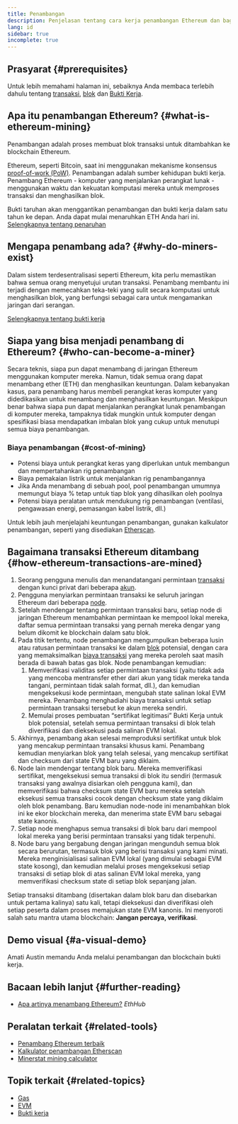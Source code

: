 ```yaml
---
title: Penambangan
description: Penjelasan tentang cara kerja penambangan Ethereum dan bagaimana hal itu membantu menjaga Ethereum tetap aman dan terdesentralisasi.
lang: id
sidebar: true
incomplete: true
---
```


## Prasyarat {#prerequisites}

Untuk lebih memahami halaman ini, sebaiknya Anda membaca terlebih dahulu tentang [transaksi](/developers/docs/transactions/), [blok](/developers/docs/blocks/) dan [Bukti Kerja](/developers/docs/consensus-mechanisms/pow/).

## Apa itu penambangan Ethereum? {#what-is-ethereum-mining}

Penambangan adalah proses membuat blok transaksi untuk ditambahkan ke blockchain Ethereum.

Ethereum, seperti Bitcoin, saat ini menggunakan mekanisme konsensus [proof-of-work (PoW)](/developers/docs/consensus-mechanisms/pow/). Penambangan adalah sumber kehidupan bukti kerja. Penambang Ethereum - komputer yang menjalankan perangkat lunak - menggunakan waktu dan kekuatan komputasi mereka untuk memproses transaksi dan menghasilkan blok.

<InfoBanner emoji=":wave:">
   Bukti taruhan akan menggantikan penambangan dan bukti kerja dalam satu tahun ke depan. Anda dapat mulai menaruhkan ETH Anda hari ini. <a href="/staking/">Selengkapnya tentang penaruhan</a>    
</InfoBanner>

## Mengapa penambang ada? {#why-do-miners-exist}

Dalam sistem terdesentralisasi seperti Ethereum, kita perlu memastikan bahwa semua orang menyetujui urutan transaksi. Penambang membantu ini terjadi dengan memecahkan teka-teki yang sulit secara komputasi untuk menghasilkan blok, yang berfungsi sebagai cara untuk mengamankan jaringan dari serangan.

[Selengkapnya tentang bukti kerja](/developers/docs/consensus-mechanisms/pow/)

## Siapa yang bisa menjadi penambang di Ethereum? {#who-can-become-a-miner}

Secara teknis, siapa pun dapat menambang di jaringan Ethereum menggunakan komputer mereka. Namun, tidak semua orang dapat menambang ether (ETH) dan menghasilkan keuntungan. Dalam kebanyakan kasus, para penambang harus membeli perangkat keras komputer yang didedikasikan untuk menambang dan menghasilkan keuntungan. Meskipun benar bahwa siapa pun dapat menjalankan perangkat lunak penambangan di komputer mereka, tampaknya tidak mungkin untuk komputer dengan spesifikasi biasa mendapatkan imbalan blok yang cukup untuk menutupi semua biaya penambangan.

### Biaya penambangan {#cost-of-mining}

- Potensi biaya untuk perangkat keras yang diperlukan untuk membangun dan mempertahankan rig penambangan
- Biaya pemakaian listrik untuk menjalankan rig penambangannya
- Jika Anda menambang di sebuah pool, pool penambangan umumnya memungut biaya % tetap untuk tiap blok yang dihasilkan oleh poolnya
- Potensi biaya peralatan untuk mendukung rig penambangan (ventilasi, pengawasan energi, pemasangan kabel listrik, dll.)

Untuk lebih jauh menjelajahi keuntungan penambangan, gunakan kalkulator penambangan, seperti yang disediakan [Etherscan](https://etherscan.io/ether-mining-calculator).

## Bagaimana transaksi Ethereum ditambang {#how-ethereum-transactions-are-mined}

1. Seorang pengguna menulis dan menandatangani permintaan [transaksi](/developers/docs/transactions/) dengan kunci privat dari beberapa [akun](/developers/docs/accounts/).
2. Pengguna menyiarkan permintaan transaksi ke seluruh jaringan Ethereum dari beberapa [node](/developers/docs/nodes-and-clients/).
3. Setelah mendengar tentang permintaan transaksi baru, setiap node di jaringan Ethereum menambahkan permintaan ke mempool lokal mereka, daftar semua permintaan transaksi yang pernah mereka dengar yang belum dikomit ke blockchain dalam satu blok.
4. Pada titik tertentu, node penambangan mengumpulkan beberapa lusin atau ratusan permintaan transaksi ke dalam [blok](/developers/docs/blocks/) potensial, dengan cara yang memaksimalkan [biaya transaksi](/developers/docs/gas/) yang mereka peroleh saat masih berada di bawah batas gas blok. Node penambangan kemudian:
   1. Memverifikasi validitas setiap permintaan transaksi (yaitu tidak ada yang mencoba mentransfer ether dari akun yang tidak mereka tanda tangani, permintaan tidak salah format, dll.), dan kemudian mengeksekusi kode permintaan, mengubah state salinan lokal EVM mereka. Penambang menghadiahi biaya transaksi untuk setiap permintaan transaksi tersebut ke akun mereka sendiri.
   2. Memulai proses pembuatan “sertifikat legitimasi” Bukti Kerja untuk blok potensial, setelah semua permintaan transaksi di blok telah diverifikasi dan dieksekusi pada salinan EVM lokal.
5. Akhirnya, penambang akan selesai memproduksi sertifikat untuk blok yang mencakup permintaan transaksi khusus kami. Penambang kemudian menyiarkan blok yang telah selesai, yang mencakup sertifikat dan checksum dari state EVM baru yang diklaim.
6. Node lain mendengar tentang blok baru. Mereka memverifikasi sertifikat, mengeksekusi semua transaksi di blok itu sendiri (termasuk transaksi yang awalnya disiarkan oleh pengguna kami), dan memverifikasi bahwa checksum state EVM baru mereka setelah eksekusi semua transaksi cocok dengan checksum state yang diklaim oleh blok penambang. Baru kemudian node-node ini menambahkan blok ini ke ekor blockchain mereka, dan menerima state EVM baru sebagai state kanonis.
7. Setiap node menghapus semua transaksi di blok baru dari mempool lokal mereka yang berisi permintaan transaksi yang tidak terpenuhi.
8. Node baru yang bergabung dengan jaringan mengunduh semua blok secara berurutan, termasuk blok yang berisi transaksi yang kami minati. Mereka menginisialisasi salinan EVM lokal (yang dimulai sebagai EVM state kosong), dan kemudian melalui proses mengeksekusi setiap transaksi di setiap blok di atas salinan EVM lokal mereka, yang memverifikasi checksum state di setiap blok sepanjang jalan.

Setiap transaksi ditambang (disertakan dalam blok baru dan disebarkan untuk pertama kalinya) satu kali, tetapi dieksekusi dan diverifikasi oleh setiap peserta dalam proses memajukan state EVM kanonis. Ini menyoroti salah satu mantra utama blockchain: **Jangan percaya, verifikasi**.

## Demo visual {#a-visual-demo}

Amati Austin memandu Anda melalui penambangan dan blockchain bukti kerja.

<YouTube id="zcX7OJ-L8XQ" />

## Bacaan lebih lanjut {#further-reading}

- [Apa artinya menambang Ethereum?](https://docs.ethhub.io/using-ethereum/mining/) _EthHub_

## Peralatan terkait {#related-tools}

- [Penambang Ethereum terbaik](https://etherscan.io/stat/miner?range=7&blocktype=blocks)
- [Kalkulator penambangan Etherscan](https://etherscan.io/ether-mining-calculator)
- [Minerstat mining calculator](https://minerstat.com/coin/ETH)

## Topik terkait {#related-topics}

- [Gas](/developers/docs/gas/)
- [EVM](/developers/docs/evm/)
- [Bukti kerja](/developers/docs/consensus-mechanisms/pow/)
